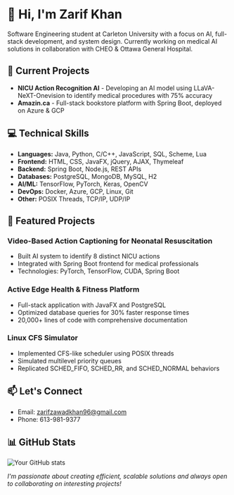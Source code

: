 # 👋 Hi, I'm Zarif Khan

Software Engineering student at Carleton University with a focus on AI, full-stack development, and system design. Currently working on medical AI solutions in collaboration with CHEO & Ottawa General Hospital.

## 🔭 Current Projects
- **NICU Action Recognition AI** - Developing an AI model using LLaVA-NeXT-Onevision to identify medical procedures with 75% accuracy
- **Amazin.ca** - Full-stack bookstore platform with Spring Boot, deployed on Azure & GCP

## 💻 Technical Skills

- **Languages:** Java, Python, C/C++, JavaScript, SQL, Scheme, Lua
- **Frontend:** HTML, CSS, JavaFX, jQuery, AJAX, Thymeleaf
- **Backend:** Spring Boot, Node.js, REST APIs
- **Databases:** PostgreSQL, MongoDB, MySQL, H2
- **AI/ML:** TensorFlow, PyTorch, Keras, OpenCV
- **DevOps:** Docker, Azure, GCP, Linux, Git
- **Other:** POSIX Threads, TCP/IP, UDP/IP

## 🚀 Featured Projects

### Video-Based Action Captioning for Neonatal Resuscitation
- Built AI system to identify 8 distinct NICU actions
- Integrated with Spring Boot frontend for medical professionals
- Technologies: PyTorch, TensorFlow, CUDA, Spring Boot

### Active Edge Health & Fitness Platform
- Full-stack application with JavaFX and PostgreSQL
- Optimized database queries for 30% faster response times
- 20,000+ lines of code with comprehensive documentation

### Linux CFS Simulator
- Implemented CFS-like scheduler using POSIX threads
- Simulated multilevel priority queues
- Replicated SCHED_FIFO, SCHED_RR, and SCHED_NORMAL behaviors

## 📫 Let's Connect
- Email: zarifzawadkhan96@gmail.com
- Phone: 613-981-9377

## 📊 GitHub Stats
![Your GitHub stats](https://github-readme-stats.vercel.app/api?username=Nicerice96&show_icons=true&theme=radical)

_I'm passionate about creating efficient, scalable solutions and always open to collaborating on interesting projects!_
